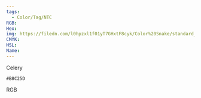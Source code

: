 ```yaml
---
tags:
  - Color/Tag/NTC
RGB:
Hex:
img: https://filedn.com/l0hpzxl1f01yT7GHxtF8cyk/Color%20Snake/standard_csv_to_svg/B8C25D.svg
CMYK:
HSL:
Name:
---
```

Celery
```palette
#B8C25D
```
RGB
